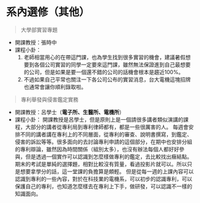 # 系內選修（其他）

> 大學部實習專題

* 開課教授：張時中
* 課程小卦：
  1. 老師相當用心的在帶這門課，也為學生找到很多實習的機會，建議暑假想要到各個公司實習的同學一定要來這門課，雖然無法保證進到自己最想要的公司，但是如果是要一個還不錯的公司的話機會根本是趨近100%。
  2. 不過如果自己平常也關注一下各公司公布的實習消息，台大電機這塊招牌也通常會讓你順利錄取啦。

> 專利舉發與侵害鑑定實務

* 開課教授：呂學士（**電子所、生醫所、電機所**）
* 課程小卦：
  開課教授是呂學士，但是原則上是一個請很多講者類似演講的課程，大部分的講者從專利局到專利律師都有，都是一些很厲害的人。
  每週會安排不同的講者講在專利上的不同層面，從專利的審查、說明書撰寫，到鑑定、侵害的訴訟等等。很多面向的去討論專利申請的這個部分，在期中也安排分組的專利辯論，雖然因為時間關係（組別太多），也沒有辦法每個人都好好參與，但是透過一個實作可以認識到怎麼樣做專利的鑑定，去比較找出癥結點。
  期末的考試是單純的選擇題，相對比較沒有質量，看過投影片就可以。所以只是想要拿學分的話，這一堂課的負擔算是頗輕。
  但是從每一週的上課內容可以認識到專利的一些內容，對於在科技業的電機系，可以初步的認識專利，可以保護自己的專利，也知道怎麼樣去在專利上下手，做研發，可以認識不一樣的知識面向。



